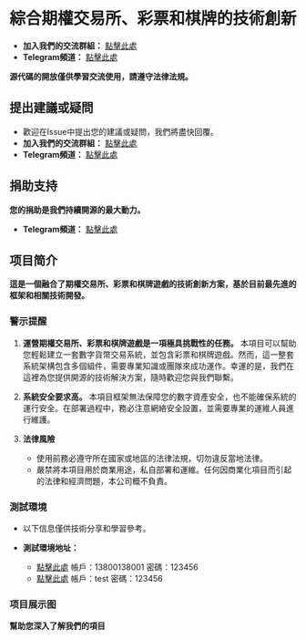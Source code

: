 # 綜合期權交易所、彩票和棋牌的技術創新

- **加入我們的交流群組：** [點擊此處](https://t.me/not_delme)
- **Telegram頻道：** [點擊此處](https://t.me/not_delme)
  
**源代碼的開放僅供學習交流使用，請遵守法律法規。**

## 提出建議或疑問
- 歡迎在Issue中提出您的建議或疑問，我們將盡快回覆。
- **加入我們的交流群組：** [點擊此處](https://t.me/not_delme)
- **Telegram頻道：** [點擊此處](https://t.me/not_delme)

## 捐助支持
**您的捐助是我們持續開源的最大動力。**
- **Telegram頻道：** [點擊此處](https://t.me/not_delme)

## 项目简介

**這是一個融合了期權交易所、彩票和棋牌遊戲的技術創新方案，基於目前最先進的框架和相關技術開發。**

### 警示提醒

1. **運營期權交易所、彩票和棋牌遊戲是一項極具挑戰性的任務。**
   本項目可以幫助您輕鬆建立一套數字貨幣交易系統，並包含彩票和棋牌遊戲。然而，這一整套系統架構包含多個組件，需要專業知識或團隊來成功運作。幸運的是，我們在這裡為您提供開源的技術解決方案，隨時歡迎您與我們聯繫。

2. **系統安全要求高。**
   本項目框架無法保障您的數字資產安全，也不能確保系統的運行安全。在部署過程中，務必注意網絡安全設置，並需要專業的運維人員進行維護。

3. **法律風險**
   - 使用前務必遵守所在國家或地區的法律法規，切勿違反當地法律。
   - 嚴禁將本項目用於商業用途，私自部署和運維。任何因商業化項目而引起的法律和經濟問題，本公司概不負責。

### 測試環境
- 以下信息僅供技術分享和學習參考。

- **測試環境地址：**
  - [點擊此處](https://www.google.com) 帳戶：13800138001 密碼：123456
  - [點擊此處](https://www.google.com) 帳戶：test 密碼：123456

### 项目展示图
**幫助您深入了解我們的項目**
